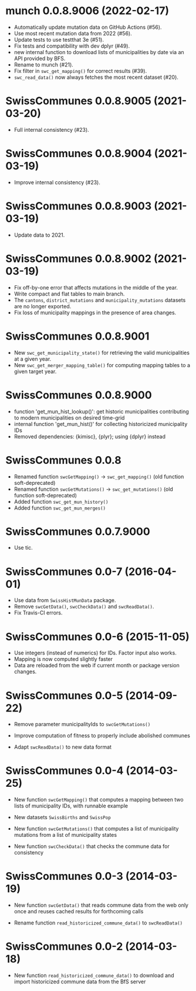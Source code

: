 <!-- NEWS.md is maintained by https://cynkra.github.io/fledge, do not edit -->

# munch 0.0.8.9006 (2022-02-17)

- Automatically update mutation data on GitHub Actions (#56).
- Use most recent mutation data from 2022 (#56).
- Update tests to use testthat 3e (#51).
- Fix tests and compatibility with dev dplyr (#49).
- new internal function to download lists of municipalities by date via an API provided by BFS.
- Rename to munch (#21).
- Fix filter in `swc_get_mapping()` for correct results (#39).
- `swc_read_data()` now always fetches the most recent dataset (#20).


# SwissCommunes 0.0.8.9005 (2021-03-20)

- Full internal consistency (#23).


# SwissCommunes 0.0.8.9004 (2021-03-19)

- Improve internal consistency (#23).


# SwissCommunes 0.0.8.9003 (2021-03-19)

- Update data to 2021.


# SwissCommunes 0.0.8.9002 (2021-03-19)

- Fix off-by-one error that affects mutations in the middle of the year.
- Write compact and flat tables to main branch.
- The `cantons`, `district_mutations` and `municipality_mutations` datasets are no longer exported.
- Fix loss of municipality mappings in the presence of area changes.


# SwissCommunes 0.0.8.9001

- New `swc_get_municipality_state()` for retrieving the valid municipalities at a given year.
- New `swc_get_merger_mapping_table()` for computing mapping tables to a given target year.


# SwissCommunes 0.0.8.9000

- function 'get_mun_hist_lookup()': get historic municipalities contributing to modern municipalities on desired time-grid
- internal function 'get_mun_hist()' for collecting historicized municipality IDs
- Removed dependencies: {kimisc}, {plyr}; using {dplyr} instead


# SwissCommunes 0.0.8

- Renamed function `swcGetMapping()` -> `swc_get_mapping()` (old function soft-deprecated)
- Renamed function `swcGetMutations()` -> `swc_get_mutations()` (old function soft-deprecated)
- Added function `swc_get_mun_history()`
- Added function `swc_get_mun_merges()`


# SwissCommunes 0.0.7.9000

- Use tic.


# SwissCommunes 0.0-7 (2016-04-01)

- Use data from `SwissHistMunData` package.
- Remove `swcGetData()`, `swcCheckData()` and `swcReadData()`.
- Fix Travis-CI errors.


# SwissCommunes 0.0-6 (2015-11-05)

- Use integers (instead of numerics) for IDs. Factor input also works.
- Mapping is now computed slightly faster
- Data are reloaded from the web if current month or package version changes.

# SwissCommunes 0.0-5 (2014-09-22)

- Remove parameter municipalityIds to `swcGetMutations()`

- Improve computation of fitness to properly include abolished communes

- Adapt `swcReadData()` to new data format

# SwissCommunes 0.0-4 (2014-03-25)

- New function `swcGetMapping()` that computes a mapping between two lists
  of municipality IDs, with runnable example

- New datasets `SwissBirths` and `SwissPop`

- New function `swcGetMutations()` that computes a list of municipality
  mutations from a list of municipality states

- New function `swcCheckData()` that checks the commune data for consistency

# SwissCommunes 0.0-3 (2014-03-19)

- New function `swcGetData()` that reads commune data from
  the web only once and reuses cached results for forthcoming calls

- Rename function `read_historicized_commune_data()` to `swcReadData()`

# SwissCommunes 0.0-2 (2014-03-18)

- New function `read_historicized_commune_data()` to download and import
  historicized commune data from the BfS server
